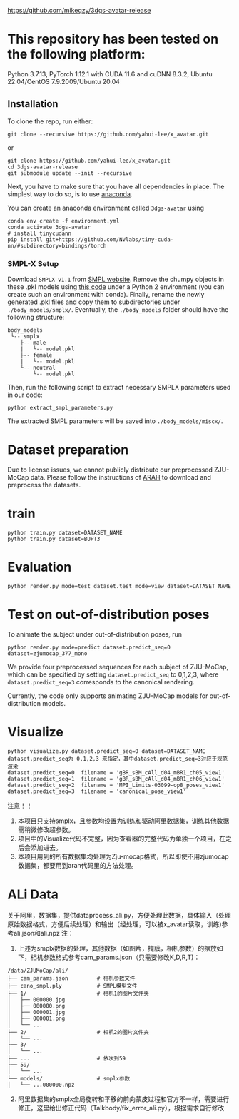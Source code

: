 https://github.com/mikeqzy/3dgs-avatar-release

# This repository has been tested on the following platform:
Python 3.7.13, PyTorch 1.12.1 with CUDA 11.6 and cuDNN 8.3.2, Ubuntu 22.04/CentOS 7.9.2009/Ubuntu 20.04

## Installation

To clone the repo, run either:
```
git clone --recursive https://github.com/yahui-lee/x_avatar.git
```
or
```
git clone https://github.com/yahui-lee/x_avatar.git
cd 3dgs-avatar-release
git submodule update --init --recursive
```

Next, you have to make sure that you have all dependencies in place.
The simplest way to do so, is to use [anaconda](https://www.anaconda.com/). 

You can create an anaconda environment called `3dgs-avatar` using
```
conda env create -f environment.yml
conda activate 3dgs-avatar
# install tinycudann
pip install git+https://github.com/NVlabs/tiny-cuda-nn/#subdirectory=bindings/torch
```
### SMPL-X Setup
Download `SMPLX v1.1` from [SMPL website](https://smpl-x.is.tue.mpg.de/download.php). Remove the chumpy objects in these .pkl models using [this code](https://github.com/vchoutas/smplx/tree/master/tools) under a Python 2 environment (you can create such an environment with conda). Finally, rename the newly generated .pkl files and copy them to subdirectories under `./body_models/smplx/`. Eventually, the `./body_models` folder should have the following structure:
```
body_models
 └-- smplx
    ├-- male
    |   └-- model.pkl
    ├-- female
    |   └-- model.pkl
    └-- neutral
        └-- model.pkl
```

Then, run the following script to extract necessary SMPLX parameters used in our code:
```
python extract_smpl_parameters.py
```
The extracted SMPL parameters will be saved into `./body_models/miscx/`.

# Dataset preparation
Due to license issues, we cannot publicly distribute our preprocessed ZJU-MoCap data. 
Please follow the instructions of [ARAH](https://github.com/taconite/arah-release) to download and preprocess the datasets.


# train
```
python train.py dataset=DATASET_NAME
python train.py dataset=BUPT3
```

# Evaluation
```
python render.py mode=test dataset.test_mode=view dataset=DATASET_NAME
```
# Test on out-of-distribution poses
To animate the subject under out-of-distribution poses, run
```shell
python render.py mode=predict dataset.predict_seq=0 dataset=zjumocap_377_mono
```

We provide four preprocessed sequences for each subject of ZJU-MoCap, 
which can be specified by setting `dataset.predict_seq` to 0,1,2,3, 
where `dataset.predict_seq=3` corresponds to the canonical rendering.

Currently, the code only supports animating ZJU-MoCap models for out-of-distribution models.

# Visualize
```
python visualize.py dataset.predict_seq=0 dataset=DATASET_NAME
dataset.predict_seq为 0,1,2,3 来指定，其中dataset.predict_seq=3对应于规范渲染
dataset.predict_seq=0  filename = 'gBR_sBM_cAll_d04_mBR1_ch05_view1'
dataset.predict_seq=1  filename = 'gBR_sBM_cAll_d04_mBR1_ch06_view1'
dataset.predict_seq=2  filename = 'MPI_Limits-03099-op8_poses_view1'
dataset.predict_seq=3  filename = 'canonical_pose_view1'
```
注意！！
1. 本项目只支持smplx，且参数均设置为训练和驱动阿里数据集，训练其他数据需稍微修改超参数。
2. 项目中的Visualize代码不完整，因为查看器的完整代码为单独一个项目，在之后会添加进去。
3. 本项目用到的所有数据集均处理为Zju-mocap格式，所以即使不用zjumocap数据集，都要用到arah代码里的方法处理。

# ALi Data
关于阿里，数据集，提供dataprocess_ali.py，方便处理此数据，具体输入（处理原始数据格式，方便后续处理）和输出（经处理，可以被x_avatar读取，训练)参考ali.json和ali.npz
注：
1. 上述为smplx数据的处理，其他数据（如图片，掩膜，相机参数）的摆放如下，相机参数格式参考cam_params.json（只需要修改K,D,R,T)：

```
/data/ZJUMoCap/ali/
├── cam_params.json         # 相机参数文件
├── cano_smpl.ply           # SMPL模型文件
├── 1/                      # 相机1的图片文件夹
│   ├── 000000.jpg
│   ├── 000000.png
│   ├── 000001.jpg
│   ├── 000001.png
│   └── ...
├── 2/                      # 相机2的图片文件夹
│   └── ...
├── 3/
│   └── ...
├── ...                     # 依次到59
├── 59/
│   └── ...
└── models/                 # smplx参数
│   └── ...000000.npz
```
2. 阿里数据集的smplx全局旋转和平移的前向蒙皮过程和官方不一样，需要进行修正，这里给出修正代码（Talkbody/fix_error_ali.py），根据需求自行修改
